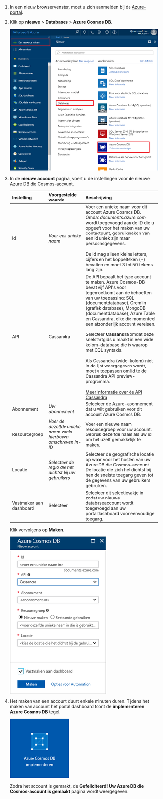 1. In een nieuw browservenster, moet u zich aanmelden bij de [Azure-portal](https://portal.azure.com/).
2. Klik op **nieuwe** > **Databases** > **Azure Cosmos DB**.
   
   ![Het deelvenster Databases in Azure Portal](./media/cosmos-db-create-dbaccount-cassandra/create-nosql-db-databases-json-tutorial-1.png)

3. In de **nieuwe account** pagina, voert u de instellingen voor de nieuwe Azure DB die Cosmos-account. 
 
    Instelling|Voorgestelde waarde|Beschrijving
    ---|---|---
    Id|*Voer een unieke naam*|Voer een unieke naam voor dit account Azure Cosmos DB. Omdat *documents.azure.com* wordt toegevoegd aan de ID die u opgeeft voor het maken van uw contactpunt, gebruikmaken van een id uniek zijn maar persoonsgegevens.<br><br>De id mag alleen kleine letters, cijfers en het koppelteken (-) bevatten en moet 3 tot 50 tekens lang zijn.
    API|Cassandra|De API bepaalt het type account te maken. Azure Cosmos-DB bevat vijf API's voor tegemoetkomt aan de behoeften van uw toepassing: SQL (documentdatabase), Gremlin (grafiek database), MongoDB (documentdatabase), Azure Table en Cassandra, elke die momenteel een afzonderlijk account vereisen. <br><br>Selecteer **Cassandra** omdat deze snelstartgids u maakt in een wide kolom-database die is waarop met CQL syntaxis.<br><br>Als Cassandra (wide-kolom) niet in de lijst weergegeven wordt, moet u [toepassen om lid te](https://aka.ms/cosmosdb-cassandra-signup) de Cassandra API preview-programma.<br><br> [Meer informatie over de API Cassandra](../articles/cosmos-db/cassandra-introduction.md)|
    Abonnement|*Uw abonnement*|Selecteer de Azure-abonnement dat u wilt gebruiken voor dit account Azure Cosmos DB. 
    Resourcegroep|*Voer de dezelfde unieke naam zoals hierboven omschreven in-ID*|Voer een nieuwe naam resourcegroep voor uw account. Gebruik dezelfde naam als uw id om het uzelf gemakkelijk te maken. 
    Locatie|*Selecteer de regio die het dichtst bij uw gebruikers*|Selecteer de geografische locatie op waar voor het hosten van uw Azure DB die Cosmos-account. De locatie die zich het dichtst bij hen de snelste toegang geven tot de gegevens van uw gebruikers gebruiken.
    Vastmaken aan dashboard | Selecteer | Selecteer dit selectievakje in zodat uw nieuwe databaseaccount wordt toegevoegd aan uw portaldashboard voor eenvoudige toegang.

    Klik vervolgens op **Maken**.

    ![De blade Nieuw account voor Azure Cosmos DB](./media/cosmos-db-create-dbaccount-cassandra/create-nosql-db-databases-json-tutorial-2.png)

4. Het maken van een account duurt enkele minuten duren. Tijdens het maken van account het portal dashboard toont de **implementeren Azure Cosmos DB** tegel.

    ![De Azure portal meldingen tegel](./media/cosmos-db-create-dbaccount-cassandra/deploying-cosmos-db.png)

    Zodra het account is gemaakt, de **Gefeliciteerd! Uw Azure DB die Cosmos-account is gemaakt** pagina wordt weergegeven. 


